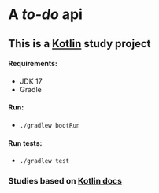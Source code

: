 # A *to-do* api
## This is a [Kotlin](https://kotlinlang.org/) study project

#### Requirements:
- JDK 17
- Gradle
#### Run:
-   `./gradlew bootRun`

#### Run tests:
- `./gradlew test`


### Studies based on [Kotlin docs](https://kotlinlang.org/docs/home.html)